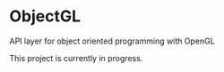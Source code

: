 # ObjectGL
API layer for object oriented programming with OpenGL

This project is currently in progress.
